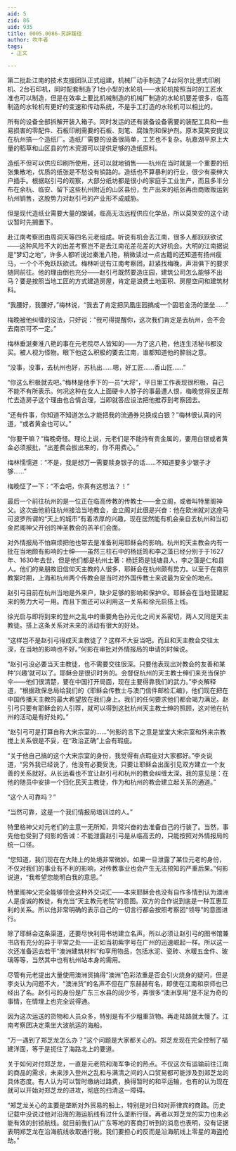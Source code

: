 ```yaml
---
aid: 5
zid: 86
uid: 935
title: 0005.0086-另辟蹊径
author: 吹牛者
tags: 
 - 正文

---
```




  第二批赴江南的技术支援团队正式组建，机械厂动手制造了4台阿尔比恩式印刷机、2台石印机，同时配套制造了1台小型的水轮机——水轮机按照当时的工匠水准也可以制造，但是在效率上要比机械制造的机械厂制造的水轮机要差很多，临高制造的水轮机有更好的变速和传动系统，不是手工打造的水轮机可以相比的。

  所有的设备全部拆解开装入箱子。同时发运的还有装备设备需要的装配工具和一些易损害的零配件、石板印刷需要的石板、刻笔、腐蚀剂和保护剂。原本莫笑安提议在杭州搞一个造纸厂。造纸厂需要的设备很简单，工艺也不复杂。杭嘉湖平原上大量的稻草和山区县的竹木资源可以提供足够的造纸原料。

  造纸不但可以供应印刷所使用，还可以就地销售——杭州在当时就是一个重要的纸张集散地，优质的纸张是不愁没有销路的。造纸也不算暴利的行业，很少有豪绅大户插手。根据赵引弓的观察，大部分纸坊都是很小的家庭手工业生产，而且多半分布在余杭、临安、留下这些杭州附近的山区县份，生产出来的纸张再由商贩贩运到杭州销售，这股势力对赵引弓的产业形不成威胁。

  但是现代造纸业需要大量的酸碱，临高无法远程供应化学品，所以莫笑安的这个动议暂时先搁置下。

  赴江南考察团由周洞天等四名元老组成。听说有机会去江南，很多人都跃跃欲试——这种风险不大的出差考察岂不是去江南花差花差的大好机会。大明的江南据说是“梦幻之地”，许多人都听说过秦淮八艳，稍微读过一点古籍的还知道有扬州瘦马，一个个不免跃跃欲试。梅林听说有江南考察团，赶紧找梅晚，声泪俱下的要求随同前往。他的理由倒也充分——赵引弓既然要造庄园，建筑公司怎么能够不出马？要是按照当地工匠的方式建造房屋，肯定是浪费土地面积、房屋空间和建筑材料。

  “我腰好，我腰好，”梅林说，“我去了肯定把凤凰庄园搞成一个固若金汤的堡垒……”

  梅晚被他纠缠的没法，只好说：“我可得提醒你，这次我们肯定是去杭州，会不会去南京可不一定。”

  梅林垂涎秦淮八艳的事在元老院尽人皆知的——为了这八艳，他连生活秘书都没买。被人视为怪物。眼下他这么积极的要去江南，谁都知道他的醉翁之意。

  “没事，没事，去杭州也好，苏杭出……嗯，好工匠……香山匠……”

  “你这么积极就去吧。”梅林是他手下的一员“大将”，平日里工作表现很积极，自己不能不有所表示。何况这种在女人上面硬卡人脖子的事最遭人恨，梅晚觉得反正帮忙去造房子这个理由也合情合理，当即就答应设法把他推荐到考察团去。

  “还有件事，你知道不知道怎么才能把我的流通券兑换成白银？”梅林很认真的问道，“或者黄金也可以。”

  “你要干嘛？”梅晚奇怪。理论上说，元老们是不能持有贵金属的，要用白银或者黄金必须报批，“出差费会拔出来的，你不用费心。”

  梅林懦懦道：“不是，我是想万一需要赎身银子的话……不知道要多少银子才够……”

  梅晚怔了一下：“不会吧，你真有这想法？！”

  最后一个前往杭州的是一位正在临高传教的传教士——金立阁，或者叫特里阁神父。这次由他前往杭州接洽当地教会，金立阁对此很是兴奋：他在欧洲就对这座马可波罗所谓的“天上的城市”有着浓厚的兴趣，现在居然能有机会亲自去杭州和当初金尼阁神父开创的神圣教会的羔羊们会面。

  对外情报局不怕麻烦把他也带去是准备利用耶稣会的影响。杭州的天主教会内有一批在当地颇有影响的士绅——虽然三柱石中的杨廷筠和李之藻已经分别于于1627年、1630年去世，但是他们都是杭州土著：杨廷筠是钱塘县人，李之藻是仁和县人。他们的亲朋故旧信仰天主教的人很多，耶稣会在杭州颇有势力。以至于在南京教案时期，上海和杭州两个传教会是当时对外国传教士来说最为安全的地点。

  赵引弓目前在杭州当地是外来户，缺少足够的影响和保护伞。耶稣会在当地营建起来的势力大可一用。而且下面还可以利用这一关系和徐光启搭上线。

  徐光启与即将到来的登州之乱中的重要角色孙元化之间关系密切，两人又同是天主教徒。搭上这条关系对未来的活动有很大的好处。

  “这样岂不是赵引弓得成天主教徒了？这样不大妥当吧。而且和天主教会交往太深，在当地的影响也不好。”何影在审批对外情报局的申请的时候说。

  “赵引弓没必要当天主教徒，也不需要交往很深。只要他表现出对教会的友善和某种‘兴趣’就可以了。耶稣会是很识时务的。会督促杭州的天主教士绅们来充当保护伞——他们很清楚，要在中国打开局面，现在主要得靠我们的武力。”李炎解释道，“根据政保总局给我们的《耶稣会传教士与澳门信件邮检汇编》，他们现在把在中国传播天主教的最大希望放在我们身上。我们的任何要求他们都会竭力满足。赵引弓只要有耶稣会的人引荐，就可以得到这批杭州天主教士绅的照顾，这对他在杭州的活动是有好处的。”

  “赵引弓可是打算自称大宋宗室的……”何影的言下之意是堂堂大宋宗室和外来宗教搅上关系很是不妥，在“政治正确”上会有瑕疵。

  “关于他自己搞的这个大宋宗室的身份，我觉得有点瑕疵对大家都好。”李炎说道，“另外我已经说了，他没有必要受洗，只要让耶稣会出面引见双方建立一个友善的关系就好。从长远看也不宜让赵引弓和杭州的教会纠缠太深。我的意见是：在他的随员中安排一个归化民天主教徒，作为和杭州的教会建立起关系的通道。”

  “这个人可靠吗？”

  “当然可靠，这是一个我们情报局培训过的人。”

  特里格神父对元老们的主意一无所知，异常兴奋的去准备自己的行装了。当然，事先他也受到了何影的告诫：不能泄露赵引弓是从临高去的，只能按照对外情报局的统一口径。

  “您知道，我们现在在大陆上的处境非常微妙。如果一旦泄露了某位元老的身份，不仅对我们的事业有不利的影响，对传教事业也会产生无法预知的严重后果。”何影说道，“我希望您能明白我的意思。”

  特里阁神父完全能够领会这种外交词汇——本来耶稣会也没有自作多情到认为澳洲人是虔诚的教徒，有充当“天主教元老院”的意图。双方的合作说到底是一种互惠互利的关系。所以他非常明确的表示自己的一切言行都会按照考察团“领导”的意图进行。

  除了耶稣会这条渠道，还要尽快利用书坊建立名声。所以必须让赵引弓的图书馆兼书店有充分的异于平常之处——正如当初紫字号在广州的迅速崛起一样。所以这一次还准备运去若干“澳洲建筑材料”和享用物品，包括水泥、瓷砖、水暖五金件、玻璃等等，当然其中也有杭州站本身的需用。

  尽管有元老提出大量使用澳洲货搞得“澳洲”色彩浓重是否会引火烧身的疑问，但是李炎认为问题不大，“澳洲货”的名声不但在广东赫赫有名，即使在江南和京师也已经出了名。赵引弓的身份是广东三水县的阔少爷，弄很多“澳洲享用”是不足为奇的事情，在情理上也完全说得通。

  因为这次运送的货物和人员众多，特别是有不少粗重货物。再走陆路就太慢了。江南考察团决定乘坐大波航运的海船。

  “万一遇到了郑芝龙怎么办？”这个问题是大家都关心的。郑芝龙现在完全控制了福建洋面，等于是扼住了海路北上的要道。

  关于如何对付郑芝龙，一直是元老院和海军争论的热点。不仅这次有运输前往江南的商品的需求，未来涉入登州之乱和与满清之间的人口贸易都可能涉及到郑芝龙的具体态度。有人认为可以暂时缴纳过路费，换得暂时的和平运输，也有的认为现在就可以开始对郑芝龙的进攻，彻底的扫清这一障碍。

  “郑芝龙关心的主要是垄断对外贸易的船上，特别是对日和对菲律宾的商路。历史记载中没说过他对沿海的海运航线有过什么垄断行径。再者以郑芝龙的实力也未必能有效的封锁航线。就目前我们从广东等地的客商打听到的消息也表明，没有证据表明郑芝龙在沿海航线收取通行税。我们要担心的反而是沿海航线上零星的海盗抢劫。”


